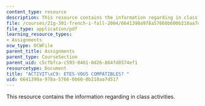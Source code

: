 ```yaml
---
content_type: resource
description: This resource contains the information regarding in class activities.
file: /courses/21g-301-french-i-fall-2004/6641390a978a57660b600b218aa7d517_MIT21G_301F04_ch1_ex3.pdf
file_type: application/pdf
learning_resource_types:
- Assignments
ocw_type: OCWFile
parent_title: Assignments
parent_type: CourseSection
parent_uid: c5cfbfca-c593-0461-0d26-864fd8574ef1
resourcetype: Document
title: "ACTIVIT\xC9: ETES-VOUS COMPATIBLES? "
uid: 6641390a-978a-5766-0b60-0b218aa7d517
---
```

This resource contains the information regarding in class activities.

